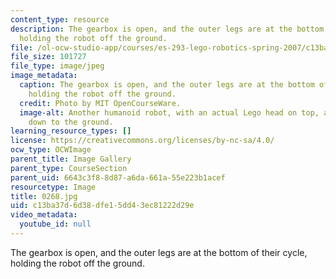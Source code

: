 ```yaml
---
content_type: resource
description: The gearbox is open, and the outer legs are at the bottom of their cycle,
  holding the robot off the ground.
file: /ol-ocw-studio-app/courses/es-293-lego-robotics-spring-2007/c13ba37d6d38dfe15dd43ec81222d29e_0268.jpg
file_size: 101727
file_type: image/jpeg
image_metadata:
  caption: The gearbox is open, and the outer legs are at the bottom of their cycle,
    holding the robot off the ground.
  credit: Photo by MIT OpenCourseWare.
  image-alt: Another humanoid robot, with an actual Lego head on top, and arms extending
    down to the ground.
learning_resource_types: []
license: https://creativecommons.org/licenses/by-nc-sa/4.0/
ocw_type: OCWImage
parent_title: Image Gallery
parent_type: CourseSection
parent_uid: 6643c3f8-8d87-a6da-661a-55e223b1acef
resourcetype: Image
title: 0268.jpg
uid: c13ba37d-6d38-dfe1-5dd4-3ec81222d29e
video_metadata:
  youtube_id: null
---
```

The gearbox is open, and the outer legs are at the bottom of their cycle, holding the robot off the ground.